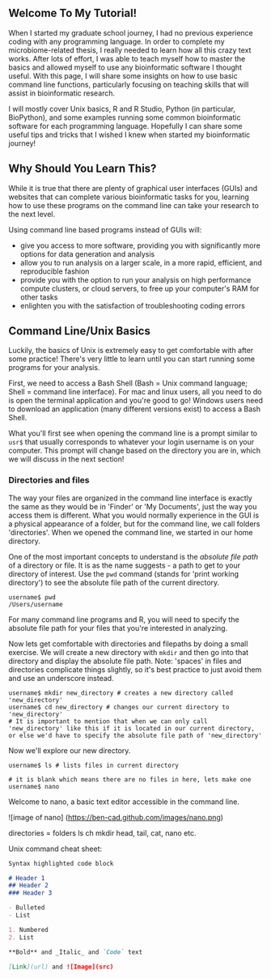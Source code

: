 ## Welcome To My Tutorial!

When I started my graduate school journey, I had no previous experience coding with any programming language. In order to complete my microbiome-related thesis, I really needed to learn how all this crazy text works. After lots of effort, I was able to teach myself how to master the basics and allowed myself to use any bioinformatic software I thought useful. With this page, I will share some insights on how to use basic command line functions, particularly focusing on teaching skills that will assist in bioinformatic research. 

I will mostly cover Unix basics, R and R Studio, Python (in particular, BioPython), and some examples running some common bioinformatic software for each programming language. Hopefully I can share some useful tips and tricks that I wished I knew when started my bioinformatic journey! 

## Why Should You Learn This?

While it is true that there are plenty of graphical user interfaces (GUIs) and websites that can complete various bioinformatic tasks for you, learning how to use these programs on the command line can take your research to the next level. 

Using command line based programs instead of GUIs will:
- give you access to more software, providing you with significantly more options for data generation and analysis
- allow you to run analysis on a larger scale, in a more rapid, efficient, and reproducible fashion
- provide you with the option to run your analysis on high performance compute clusters, or cloud servers, to free up your computer's RAM for other tasks
- enlighten you with the satisfaction of troubleshooting coding errors  

## Command Line/Unix Basics

Luckily, the basics of Unix is extremely easy to get comfortable with after some practice! There's very little to learn until you can start running some programs for your analysis.

First, we need to access a Bash Shell (Bash = Unix command language; Shell = command line interface). For mac and linux users, all you need to do is open the terminal application and you're good to go! Windows users need to download an application (many different versions exist) to access a Bash Shell.

What you'll first see when opening the command line is a prompt similar to `usr$` that usually corresponds to whatever your login username is on your computer. This prompt will change based on the directory you are in, which we will discuss in the next section!

### Directories and files 

The way your files are organized in the command line interface is exactly the same as they would be in 'Finder' or 'My Documents', just the way you access them is different. What you would normally experience in the GUI is a physical appearance of a folder, but for the command line, we call folders 'directories'. When we opened the command line, we started in our home directory. 

One of the most important concepts to understand is the *absolute file path* of a directory or file. It is as the name suggests - a path to get to your directory of interest. Use the `pwd` command (stands for 'print working directory') to see the absolute file path of the current directory.

```
username$ pwd
/Users/username
```

For many command line programs and R, you will need to specify the absolute file path for your files that you're interested in analyzing.

Now lets get comfortable with directories and filepaths by doing a small exercise. We will create a new directory with `mkdir` and then go into that directory and display the absolute file path. Note: 'spaces' in files and directories complicate things slightly, so it's best practice to just avoid them and use an underscore instead. 

```
username$ mkdir new_directory # creates a new directory called 'new_directory'
username$ cd new_directory # changes our current directory to 'new_directory'  
# It is important to mention that when we can only call 'new_directory' like this if it is located in our current directory, or else we'd have to specify the absolute file path of 'new_directory'
```

Now we'll explore our new directory. 

```
username$ ls # lists files in current directory

# it is blank which means there are no files in here, lets make one 
username$ nano
```

Welcome to nano, a basic text editor accessible in the command line. 

![image of nano]
(https://ben-cad.github.com/images/nano.png)


directories = folders
ls
ch
mkdir
head, tail, cat, nano
etc.

Unix command cheat sheet:




```markdown
Syntax highlighted code block

# Header 1
## Header 2
### Header 3

- Bulleted
- List

1. Numbered
2. List

**Bold** and _Italic_ and `Code` text

[Link](url) and ![Image](src)
```


